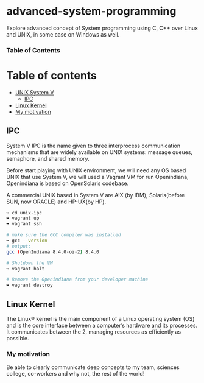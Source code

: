 # advanced-system-programming
Explore advanced concept of System programming using C, C++ over Linux and UNIX, in some case on Windows as well.

### Table of Contents

Table of contents
=================

<!--ts-->
   * [UNIX System V](#unix-system-v)
      * [IPC](#ipc)
   * [Linux Kernel](#linux-kernel)
   * [My motivation](#my-motivation)
<!--te-->


IPC
-----

System V IPC is the name given to three interprocess communication mechanisms that are widely available on UNIX systems: message queues, semaphore, and shared memory.

Before start playing with UNIX environment, we will need any OS based UNIX that use System V, we will used a Vagrant VM for run Openindiana, Openindiana is based on OpenSolaris codebase. 

A commercial UNIX based in System V are AIX (by IBM), Solaris(before SUN, now ORACLE) and HP-UX(by HP).

```bash
➥ cd unix-ipc
➥ vagrant up
➥ vagrant ssh

# make sure the GCC compiler was installed
➥ gcc --version
# output:
gcc (OpenIndiana 8.4.0-oi-2) 8.4.0

# Shutdown the VM
➥ vagrant halt

# Remove the Openindiana from your developer machine
➥ vagrant destroy

```


Linux Kernel
-----
The Linux® kernel is the main component of a Linux operating system (OS) and is the core interface between a computer’s hardware and its processes. It communicates between the 2, managing resources as efficiently as possible.




### My motivation
Be able to clearly communicate deep concepts to my team, sciences college, co-workers and why not, the rest of the world!
